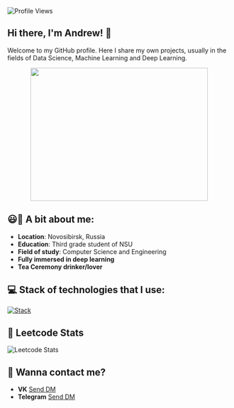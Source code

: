 ![Profile Views](https://komarev.com/ghpvc/?username=F1ameX&color=red)
##  Hi there, I'm Andrew! 👋

Welcome to my GitHub profile. Here I share my own projects, usually in the fields of Data Science, Machine Learning and Deep Learning.

<div align="center">
	<img src="https://github.com/F1ameX/F1ameX/blob/main/secret_file.gif" width="400", height="300"/>
</div>

## 😃🍵 A bit about me:
- **Location**: Novosibirsk, Russia
- **Education**: Third grade student of NSU 
- **Field of study**:  Computer Science and Engineering
- **Fully immersed in deep learning**
- **Tea Ceremony drinker/lover**

## 💻 Stack of technologies that I use:
[![Stack](https://skillicons.dev/icons?i=python,pytorch,tensorflow,sklearn,git,github,apple,linux)](https://skillicons.dev)

## 🧠 Leetcode Stats
![Leetcode Stats](https://leetcode-badge-sage.vercel.app/badge/F1ameX?theme=neutral)
## 👀 Wanna contact me?
- **VK** [Send DM](https://vk.me/andreyebanutuy)
- **Telegram** [Send DM](https://telegram.me/F1ameX)
